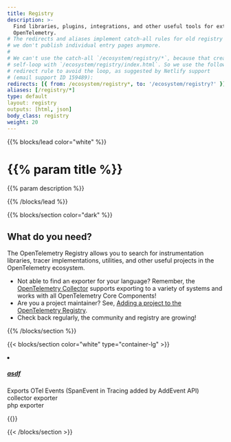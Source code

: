 ```yaml
---
title: Registry
description: >-
  Find libraries, plugins, integrations, and other useful tools for extending
  OpenTelemetry.
# The redirects and aliases implement catch-all rules for old registry entries;
# we don't publish individual entry pages anymore.
#
# We can't use the catch-all `/ecosystem/registry/*`, because that creates a
# self-loop with `/ecosystem/registry/index.html`. So we use the following
# redirect rule to avoid the loop, as suggested by Netlify support
# (email support ID 159489):
redirects: [{ from: /ecosystem/registry*, to: '/ecosystem/registry?' }]
aliases: [/registry/*]
type: default
layout: registry
outputs: [html, json]
body_class: registry
weight: 20
---
```


{{% blocks/lead color="white" %}}

<!-- markdownlint-disable single-h1 -->

# {{% param title %}}

{{% param description %}}

{{% /blocks/lead %}}

{{% blocks/section color="dark" %}}

## What do you need?

The OpenTelemetry Registry allows you to search for instrumentation libraries,
tracer implementations, utilities, and other useful projects in the
OpenTelemetry ecosystem.

- Not able to find an exporter for your language? Remember, the
  [OpenTelemetry Collector](/docs/collector) supports exporting to a variety of
  systems and works with all OpenTelemetry Core Components!
- Are you a project maintainer? See,
  [Adding a project to the OpenTelemetry Registry](adding).
- Check back regularly, the community and registry are growing!

{{% /blocks/section %}}

{{< blocks/section color="white" type="container-lg" >}}

<li class="card my-3 registry-entry" data-registrytype="{{ .registryType }}" data-registrylanguage="{{ .language }}">
  <div class="card-body container-fluid">
    <h5 class="card-title">
      <a href="#asdf" target="_blank" rel="noopener">
        asdf
      </a>
    </h5>
    <div class="d-flex flex-row mb-3">
      <span class="me-auto p-0">
        Exports OTel Events (SpanEvent in Tracing added by AddEvent API)
  collector exporter
      </span>
      <div class="ms-auto px-2">
          <span class="badge badge-php">php</span>
          <span class="badge badge-exporter me-1">exporter</span>
      </div>
    </div>
  </div>
</li>

{{<registry-search-form>}}



{{< /blocks/section >}}
